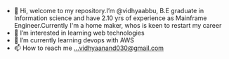 - 👋 Hi, welcome to my repository.I’m @vidhyaabbu, B.E graduate in Information science and have 2.10 yrs of experience as Mainframe Engineer.Currently I'm a home maker, whos is keen to restart my career
- 👀 I’m interested in learning web technologies
- 🌱 I’m currently learning devops with AWS
- 📫 How to reach me ...vidhyaanand030@gmail.com

<!---
vidhyaabbu/vidhyaabbu is a ✨ special ✨ repository because its `README.md` (this file) appears on your GitHub profile.
You can click the Preview link to take a look at your changes.
--->
